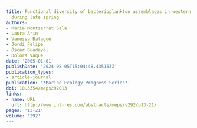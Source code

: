 ```yaml
---
title: Functional diversity of bacterioplankton assemblages in western Antarctic seawaters
  during late spring
authors:
- Maria Montserrat Sala
- Laura Arin
- Vanessa Balagué
- Jordi Felipe
- Òscar Guadayol
- Dolors Vaqué
date: '2005-01-01'
publishDate: '2024-08-05T15:04:48.435153Z'
publication_types:
- article-journal
publication: '*Marine Ecology Progress Series*'
doi: 10.3354/meps292013
links:
- name: URL
  url: http://www.int-res.com/abstracts/meps/v292/p13-21/
pages: '13-21'
volume: '292'
---
```

